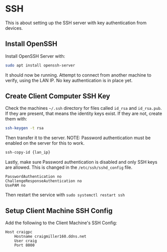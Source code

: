 # SSH

This is about setting up the SSH server with key authentication from devices.

## Install OpenSSH

Install OpenSSH Server with:

```bash
sudo apt install openssh-server
```

It should now be running. Attempt to connect from another machine to verify, using the LAN IP. No key authentication is in place yet.

## Create Client Computer SSH Key

Check the machines `~/.ssh` directory for files called `id_rsa` and `id_rsa.pub`. If they are present, that means the identity keys exist. If they are not, create them with:

```bash
ssh-keygen -t rsa
```

Then transfer it to the server. NOTE: Password authentication must be enabled on the server for this to work.

```bash
ssh-copy-id {lan_ip}
```

Lastly, make sure Password authentication is disabled and only SSH keys are allowed. This is changed in the `/etc/ssh/sshd_config` file.

```
PasswordAuthentication no
ChallengeResponseAuthentication no
UsePAM no
```

Then restart the service with `sudo systemctl restart ssh`

## Setup Client Machine SSH Config

Add the following to the Client Machine's SSH Config:

```
Host craigpc
    Hostname craigmiller160.ddns.net
    User craig
    Port 8000
```